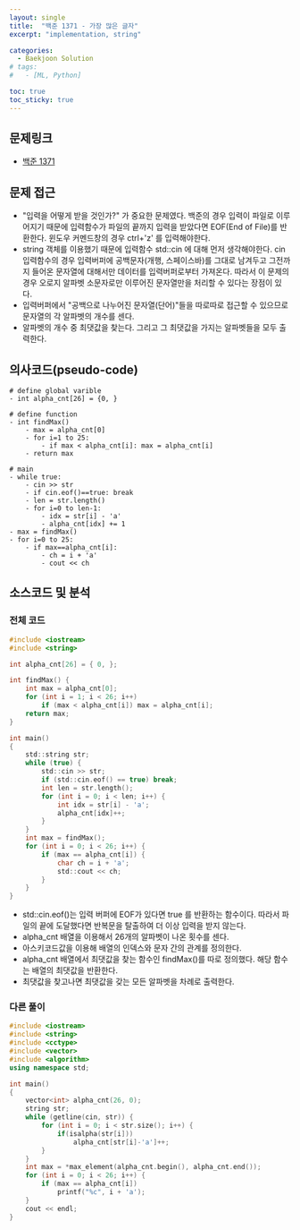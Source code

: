 ```yaml
---
layout: single
title:  "백준 1371 - 가장 많은 글자"
excerpt: "implementation, string"

categories:
  - Baekjoon Solution
# tags:
#   - [ML, Python]

toc: true
toc_sticky: true
---
```


## 문제링크

- [백준 1371](https://www.acmicpc.net/problem/1371)

## 문제 접근

- "입력을 어떻게 받을 것인가?" 가 중요한 문제였다. 백준의 경우 입력이 파일로 이루어지기 때문에 입력함수가 파일의 끝까지 입력을 받았다면 EOF(End of File)를 반환한다. 윈도우 커멘드창의 경우 ctrl+'z' 를 입력해야한다.
- string 객체를 이용했기 때문에 입력함수 std::cin 에 대해 먼저 생각해야한다. cin 입력함수의 경우 입력버퍼에 공백문자(개행, 스페이스바)를 그대로 남겨두고 그전까지 들어온 문자열에 대해서만 데이터를 입력버퍼로부터 가져온다. 따라서 이 문제의 경우 오로지 알파벳 소문자로만 이루어진 문자열만을 처리할 수 있다는 장점이 있다.
- 입력버퍼에서 "공백으로 나누어진 문자열(단어)"들을 따로따로 접근할 수 있으므로 문자열의 각 알파벳의 개수를 센다.
- 알파벳의 개수 중 최댓값을 찾는다. 그리고 그 최댓값을 가지는 알파벳들을 모두 출력한다.

## 의사코드(pseudo-code)

```
# define global varible
- int alpha_cnt[26] = {0, }

# define function
- int findMax()
	- max = alpha_cnt[0]
	- for i=1 to 25:
		- if max < alpha_cnt[i]: max = alpha_cnt[i]
	- return max

# main
- while true:
	- cin >> str
	- if cin.eof()==true: break
	- len = str.length()
	- for i=0 to len-1:
		- idx = str[i] - 'a'
		- alpha_cnt[idx] += 1
- max = findMax()
- for i=0 to 25:
	- if max==alpha_cnt[i]:
		- ch = i + 'a'
		- cout << ch

```

## 소스코드 및 분석

### 전체 코드

```c
#include <iostream>
#include <string>

int alpha_cnt[26] = { 0, };

int findMax() {
	int max = alpha_cnt[0];
	for (int i = 1; i < 26; i++)
		if (max < alpha_cnt[i]) max = alpha_cnt[i];
	return max;
}

int main()
{
	std::string str;
	while (true) {
		std::cin >> str;
		if (std::cin.eof() == true) break;
		int len = str.length();
		for (int i = 0; i < len; i++) {
			int idx = str[i] - 'a';
			alpha_cnt[idx]++;
		}
	}
	int max = findMax();
	for (int i = 0; i < 26; i++) {
		if (max == alpha_cnt[i]) {
			char ch = i + 'a';
			std::cout << ch;
		}
	}
}
```

- std::cin.eof()는 입력 버퍼에 EOF가 있다면 true 를 반환하는 함수이다. 따라서 파일의 끝에 도달했다면 반복문을 탈출하여 더 이상 입력을 받지 않는다.
- alpha_cnt 배열을 이용해서 26개의 알파벳이 나온 횟수를 센다.
- 아스키코드값을 이용해 배열의 인덱스와 문자 간의 관계를 정의한다.
- alpha_cnt 배열에서 최댓값을 찾는 함수인 findMax()를 따로 정의했다. 해당 함수는 배열의 최댓값을 반환한다.
- 최댓값을 찾고나면 최댓값을 갖는 모든 알파벳을 차례로 출력한다.

### 다른 풀이
```c++
#include <iostream>
#include <string>
#include <cctype>
#include <vector>
#include <algorithm>
using namespace std;

int main()
{
	vector<int> alpha_cnt(26, 0);
	string str;
	while (getline(cin, str)) {
		for (int i = 0; i < str.size(); i++) {
			if(isalpha(str[i]))
				alpha_cnt[str[i]-'a']++;
		}
	}
	int max = *max_element(alpha_cnt.begin(), alpha_cnt.end());
	for (int i = 0; i < 26; i++) {
		if (max == alpha_cnt[i])
			printf("%c", i + 'a');
	}
	cout << endl;
}
```